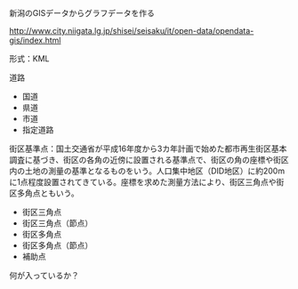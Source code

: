 新潟のGISデータからグラフデータを作る

http://www.city.niigata.lg.jp/shisei/seisaku/it/open-data/opendata-gis/index.html

形式：KML

道路

* 国道
* 県道
* 市道
* 指定道路

街区基準点：国土交通省が平成16年度から3カ年計画で始めた都市再生街区基本調査に基づき、街区の各角の近傍に設置される基準点で、街区の角の座標や街区内の土地の測量の基準となるものをいう。人口集中地区（DID地区）に約200mに1点程度設置されてきている。座標を求めた測量方法により、街区三角点や街区多角点ともいう。

* 街区三角点
* 街区三角点（節点）
* 街区多角点
* 街区多角点（節点）
* 補助点


何が入っているか？

